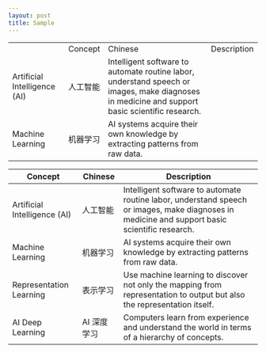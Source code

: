 ```yaml
---
layout: post
title: Sample
---
```



<table>
<th>
	<td>Concept</td>
	<td>Chinese</td>
	<td>Description</td>
</th>
<tr>
	<td>Artificial Intelligence (AI)</td>
    <td>人工智能</td>
    <td  class="overflow-wrap-hack">
    <div class="table-content">Intelligent software to automate routine labor, understand speech or images, make diagnoses in medicine and support basic scientific research.</div>
    </td>
</tr>
<tr>
	<td>Machine Learning</td>
    <td>机器学习</td>
    <td  class="overflow-wrap-hack">
    <div class="table-content">AI systems acquire their own knowledge by extracting patterns from raw data.</div>
    </td>
</tr>
</table>


| Concept | Chinese | Description |
|------------------------------|---------|-------------|
| Artificial Intelligence (AI) | 人工智能 | Intelligent software to automate routine labor, understand speech or images, make diagnoses in medicine and support basic scientific research. |
| Machine Learning | 机器学习 | AI systems acquire their own knowledge by extracting patterns from raw data. |
| Representation Learning | 表示学习 | Use machine learning to discover not only the mapping from representation to output but also the representation itself. |
| AI Deep Learning | AI 深度学习 | Computers learn from experience and understand the world in terms of a hierarchy of concepts. |